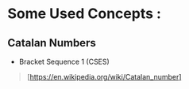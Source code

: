 # Some Used Concepts :
## Catalan Numbers 
- Bracket Sequence 1 (CSES)
> [https://en.wikipedia.org/wiki/Catalan_number]